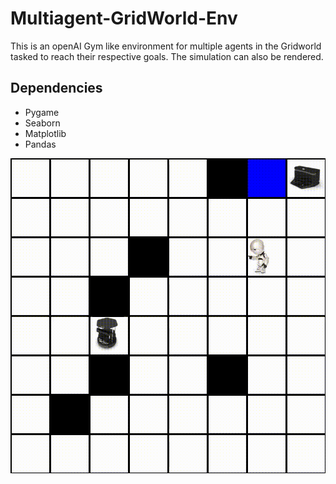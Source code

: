 # Multiagent-GridWorld-Env
This is an openAI Gym like environment for multiple agents in the Gridworld tasked to reach their respective goals. The simulation can also be rendered.

## Dependencies
* Pygame
* Seaborn
* Matplotlib
* Pandas

![Demo](demo.gif)
